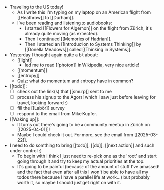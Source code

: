 - Traveling to the US today!
  - As I write this I'm typing on my laptop on an American flight from [[Heathrow]] to [[Durham]].
  - I've been reading and listening to audiobooks:
    - I started [[Flowers for Algernon]] on the flight from Zürich, it's already quite moving (as expected).
    - Then I continued [[Memories of Hadrian]].
    - Then I started an [[Introduction to Systems Thinking]] by [[Donella Meadows]] called [[Thinking in Systems]].
- Yesterday I thought again quite a bit about:
  - [[light]]
    - led me to read [[photon]] in Wikipedia, very nice article!
  - [[momentum]]
  - [[entropy]]
  - Quiz: what do momentum and entropy have in common?
- [[todo]]:
  - [ ] check out the link(s) that [[smurp]] sent to me
  - [ ] process his signup to the Agora! which I saw just before leaving for travel, looking forward :)
  - [ ] fill the [[Labör]] survey
  - [ ] respond to the email from Mike Kupfer.
- [[Waking up]]:
  - It turns out there's going to be a community meetup in Zürich on [[2025-04-01]]!
  - Maybe I could check it out. For more, see the email from [[2025-03-22]].
- I need to do somthing to bring [[todo]], [[do]], [[next action]] and such under control :)
  - To begin with I think I just need to re-pick one as the 'root' and start going through it and try to keep my actual priorities at the top.
  - It's going to be painful (because of the amount of stuff I've amassed! and the fact that even after all this I won't be able to have all my todos there because I have a parallel life at work...) but probably worth it, so maybe I should just get right on with it.
